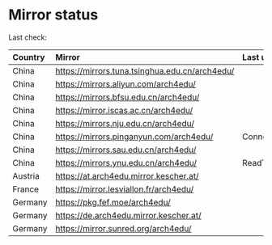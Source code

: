 <script src="./time.js"></script>
# Mirror status
Last check: <script type="text/javascript">localize(1679872671.4901516);</script>

|Country|Mirror|Last update|
|:------|:-----|:----------|
|China|https://mirrors.tuna.tsinghua.edu.cn/arch4edu/|<script type="text/javascript">localize(1679855362);</script>|
|China|https://mirrors.aliyun.com/arch4edu/|<script type="text/javascript">localize(1679811761);</script>|
|China|https://mirrors.bfsu.edu.cn/arch4edu/|<script type="text/javascript">localize(1679811761);</script>|
|China|https://mirror.iscas.ac.cn/arch4edu/|<script type="text/javascript">localize(1679855362);</script>|
|China|https://mirrors.nju.edu.cn/arch4edu/|<script type="text/javascript">localize(1679811761);</script>|
|China|https://mirrors.pinganyun.com/arch4edu/|ConnectionError|
|China|https://mirrors.sau.edu.cn/arch4edu/|<script type="text/javascript">localize(1673850842);</script>|
|China|https://mirrors.ynu.edu.cn/arch4edu/|ReadTimeout|
|Austria|https://at.arch4edu.mirror.kescher.at/|<script type="text/javascript">localize(1679855362);</script>|
|France|https://mirror.lesviallon.fr/arch4edu/|<script type="text/javascript">localize(1679811761);</script>|
|Germany|https://pkg.fef.moe/arch4edu/|<script type="text/javascript">localize(1679855362);</script>|
|Germany|https://de.arch4edu.mirror.kescher.at/|<script type="text/javascript">localize(1679855362);</script>|
|Germany|https://mirror.sunred.org/arch4edu/|<script type="text/javascript">localize(1679855362);</script>|

<script src="./tablefilter/tablefilter.js"></script>
<script src="./table.js"></script>